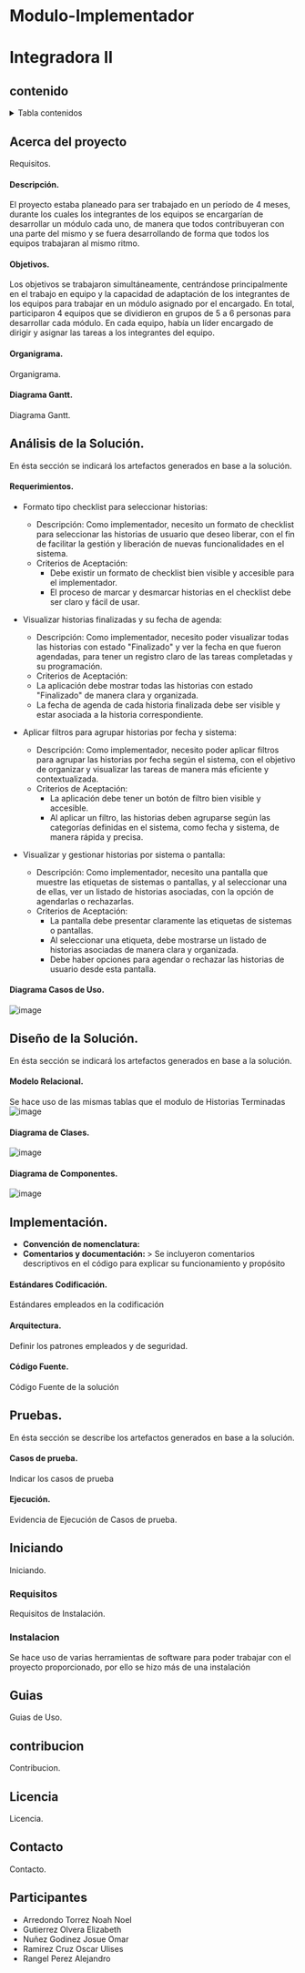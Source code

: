 # Modulo-Implementador
# Integradora II

## contenido
<details>
  <summary>Tabla contenidos</summary>
  <ol>
    <li>
      <a href="#acerca-del-proyecto">Acerca del Proyecto</a>
      <ul>
        <li><a href="#descripción">Descripción</a></li>
        <li><a href="#objetivos">Objetivos</a></li>
        <li><a href="#organigrama">Organigrama</a></li>
        <li><a href="#diagrama-gantt">Diagrama Gantt</a></li>
      </ul>
    </li>
    <li>
      <a href="#análisis-de-la-solución">Análisis de la Solución</a>
      <ul>
        <li><a href="#requerimientos">Requerimientos</a></li>
        <li><a href="#diagrama-casos-de-uso">Diagrama de Casos de Uso</a></li>
      </ul>
    </li>
    <li>
      <a href="#diseño-de-la-solución">Diseño de la Solución</a>
      <ul>
        <li><a href="#modelo-relacional">Modelo Relacional</a></li>
        <li><a href="#diagrama-de-clases">Diagrama de Clases</a></li>
        <li><a href="#diagrama-de-componentes">Diagrama de Componentes</a></li>
      </ul>
    </li>    
    <li>
      <a href="#implementación">Implementación</a>
      <ul>
        <li><a href="#estándares-codificación">Estándares Codificación</a></li>
        <li><a href="#arquitectura">Arquitectura</a></li>
        <li><a href="#código-fuente">Código Fuente</a></li>
      </ul>
    </li>      
    <li>
      <a href="#pruebas">Pruebas</a>
      <ul>
        <li><a href="#casos-de-prueba">Casos de prueba</a></li>
        <li><a href="#ejecución">Ejecución</a></li>
      </ul>
    </li>       
    <li><a href="#guias">Guias</a></li>
    <li><a href="#contribucion">Contribución</a></li>
    <li><a href="#licencia">licencia</a></li>
    <li><a href="#contacto">Contacto</a></li>
    <li><a href="#participantes">Participantes</a></li>
  </ol>
</details>

<!-- Acerca del proyecto -->
## Acerca del proyecto
Requisitos.
  

<!-- Descripción -->
#### Descripción.
El proyecto estaba planeado para ser trabajado en un período de 4 meses, durante los cuales los integrantes de los equipos se encargarían de desarrollar un módulo cada uno, de manera que todos contribuyeran con una parte del mismo y se fuera desarrollando de forma que todos los equipos trabajaran al mismo ritmo.

<!-- Objetivos -->
#### Objetivos.
Los objetivos se trabajaron simultáneamente, centrándose principalmente en el trabajo en equipo y la capacidad de adaptación de los integrantes de los equipos para trabajar en un módulo asignado por el encargado. En total, participaron 4 equipos que se dividieron en grupos de 5 a 6 personas para desarrollar cada módulo. En cada equipo, había un líder encargado de dirigir y asignar las tareas a los integrantes del equipo.

<!-- Organigrama -->
#### Organigrama.
Organigrama.

<!-- Diagrama Gantt -->
#### Diagrama Gantt.
Diagrama Gantt.

<!-- Análisis del proyecto -->
## Análisis de la Solución.
En ésta sección se indicará los artefactos generados en base a la solución.

<!-- Requerimientos -->
#### Requerimientos.
- Formato tipo checklist para seleccionar historias:
  - Descripción: Como implementador, necesito un formato de checklist para seleccionar las historias de usuario que deseo liberar, con el fin de facilitar la gestión y liberación de nuevas funcionalidades en el sistema.
  - Criterios de Aceptación:
      - Debe existir un formato de checklist bien visible y accesible para el implementador.
      - El proceso de marcar y desmarcar historias en el checklist debe ser claro y fácil de usar.
  
- Visualizar historias finalizadas y su fecha de agenda:
  - Descripción: Como implementador, necesito poder visualizar todas las historias con estado "Finalizado" y ver la fecha en que fueron agendadas, para tener un registro claro de las tareas completadas y su programación.
  - Criterios de Aceptación:
  - La aplicación debe mostrar todas las historias con estado "Finalizado" de manera clara y organizada.
  - La fecha de agenda de cada historia finalizada debe ser visible y estar asociada a la historia correspondiente.

- Aplicar filtros para agrupar historias por fecha y sistema:
  - Descripción: Como implementador, necesito poder aplicar filtros para agrupar las historias por fecha según el sistema, con el objetivo de organizar y visualizar las tareas de manera más eficiente y contextualizada.
  - Criterios de Aceptación:
    - La aplicación debe tener un botón de filtro bien visible y accesible.
    - Al aplicar un filtro, las historias deben agruparse según las categorías definidas en el sistema, como fecha y sistema, de manera rápida y precisa.

- Visualizar y gestionar historias por sistema o pantalla:
  - Descripción: Como implementador, necesito una pantalla que muestre las etiquetas de sistemas o pantallas, y al seleccionar una de ellas, ver un listado de historias asociadas, con la opción de agendarlas o rechazarlas.
  - Criterios de Aceptación:
    - La pantalla debe presentar claramente las etiquetas de sistemas o pantallas.
    - Al seleccionar una etiqueta, debe mostrarse un listado de historias asociadas de manera clara y organizada.
    - Debe haber opciones para agendar o rechazar las historias de usuario desde esta pantalla.

<!-- Diagrama de Casos de Uso -->
#### Diagrama Casos de Uso.
![image](https://github.com/elizabethgutierrez27/Modulo-Implementador/assets/146129308/47889de3-afe2-429f-9afc-e93821ffa36b)


<!-- Diseño del proyecto -->
## Diseño de la Solución.
En ésta sección se indicará los artefactos generados en base a la solución.

<!-- Modelo Relacional -->
#### Modelo Relacional.
Se hace uso de las mismas tablas que el modulo de Historias Terminadas
![image](https://github.com/elizabethgutierrez27/Modulo-Implementador/assets/158323858/a54b06ab-2ba9-4bab-9465-c3abd97cb44a)


<!-- Diagrama de Clases -->
#### Diagrama de Clases.
![image](https://github.com/elizabethgutierrez27/Modulo-Implementador/assets/146129308/09223050-af42-4c47-a10b-00f5b79cd6d0)


<!-- Diagrama de Componentes -->
#### Diagrama de Componentes.
![image](https://github.com/elizabethgutierrez27/Modulo-Implementador/assets/146129308/4672e03d-f801-409f-9e55-f0d036dec82c)

<!-- Implementación del proyecto -->
## Implementación.
- <b>Convención de nomenclatura:</b> 
- <b>Comentarios y documentación: </b>> Se incluyeron comentarios descriptivos en el código para explicar su funcionamiento y propósito

<!-- Estándares de Codificación -->
#### Estándares Codificación.
Estándares empleados en la codificación

<!-- Arquitectura MVC y Middleware -->
#### Arquitectura.
Definir los patrones empleados y de seguridad.

<!-- Código Fuente -->
#### Código Fuente.
Código Fuente de la solución


<!-- Pruebas proyecto -->
## Pruebas.
En ésta sección se describe  los artefactos generados en base a la solución.

<!-- Casos de prueba -->
#### Casos de prueba.
Indicar los casos de prueba

<!-- Ejecución Casos de prueba -->
#### Ejecución.
Evidencia de Ejecución de Casos de prueba.


<!-- Iniciando -->
## Iniciando
Iniciando.

<!-- Requisitos -->
### Requisitos
Requisitos de Instalación.

<!-- Instalación -->
### Instalacion
Se hace uso de varias herramientas de software para poder trabajar con el proyecto proporcionado, por ello se hizo más de una instalación 


## Guias
Guias de Uso.

## contribucion
Contribucion.

## Licencia
Licencia.

## Contacto
Contacto.

## Participantes
- Arredondo Torrez Noah Noel
- Gutierrez Olvera Elizabeth
- Nuñez Godinez Josue Omar
- Ramirez Cruz Oscar Ulises
- Rangel Perez Alejandro


